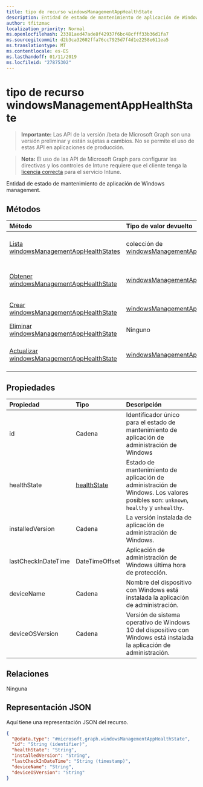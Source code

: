 ```yaml
---
title: tipo de recurso windowsManagementAppHealthState
description: Entidad de estado de mantenimiento de aplicación de Windows management.
author: tfitzmac
localization_priority: Normal
ms.openlocfilehash: 23381aed47ade8f42937f6bc48cfff33b36d1fa7
ms.sourcegitcommit: d2b3ca32602ffa76cc7925d7f4d1e2258e611ea5
ms.translationtype: MT
ms.contentlocale: es-ES
ms.lasthandoff: 01/11/2019
ms.locfileid: "27875302"
---
```

# <a name="windowsmanagementapphealthstate-resource-type"></a>tipo de recurso windowsManagementAppHealthState

> **Importante:** Las API de la versión /beta de Microsoft Graph son una versión preliminar y están sujetas a cambios. No se permite el uso de estas API en aplicaciones de producción.

> **Nota:** El uso de las API de Microsoft Graph para configurar las directivas y los controles de Intune requiere que el cliente tenga la [licencia correcta](https://go.microsoft.com/fwlink/?linkid=839381) para el servicio Intune.

Entidad de estado de mantenimiento de aplicación de Windows management.
## <a name="methods"></a>Métodos
|Método|Tipo de valor devuelto|Descripción|
|:---|:---|:---|
|[Lista windowsManagementAppHealthStates](../api/intune-devices-windowsmanagementapphealthstate-list.md)|colección de [windowsManagementAppHealthState](../resources/intune-devices-windowsmanagementapphealthstate.md)|Propiedades de la lista y relaciones de los objetos [windowsManagementAppHealthState](../resources/intune-devices-windowsmanagementapphealthstate.md) .|
|[Obtener windowsManagementAppHealthState](../api/intune-devices-windowsmanagementapphealthstate-get.md)|[windowsManagementAppHealthState](../resources/intune-devices-windowsmanagementapphealthstate.md)|Leer las propiedades y las relaciones del objeto [windowsManagementAppHealthState](../resources/intune-devices-windowsmanagementapphealthstate.md) .|
|[Crear windowsManagementAppHealthState](../api/intune-devices-windowsmanagementapphealthstate-create.md)|[windowsManagementAppHealthState](../resources/intune-devices-windowsmanagementapphealthstate.md)|Crear un nuevo objeto [windowsManagementAppHealthState](../resources/intune-devices-windowsmanagementapphealthstate.md) .|
|[Eliminar windowsManagementAppHealthState](../api/intune-devices-windowsmanagementapphealthstate-delete.md)|Ninguno|Elimina un [windowsManagementAppHealthState](../resources/intune-devices-windowsmanagementapphealthstate.md).|
|[Actualizar windowsManagementAppHealthState](../api/intune-devices-windowsmanagementapphealthstate-update.md)|[windowsManagementAppHealthState](../resources/intune-devices-windowsmanagementapphealthstate.md)|Actualizar las propiedades de un objeto [windowsManagementAppHealthState](../resources/intune-devices-windowsmanagementapphealthstate.md) .|

## <a name="properties"></a>Propiedades
|Propiedad|Tipo|Descripción|
|:---|:---|:---|
|id|Cadena|Identificador único para el estado de mantenimiento de aplicación de administración de Windows|
|healthState|[healthState](../resources/intune-devices-healthstate.md)|Estado de mantenimiento de aplicación de administración de Windows. Los valores posibles son: `unknown`, `healthy` y `unhealthy`.|
|installedVersion|Cadena|La versión instalada de aplicación de administración de Windows.|
|lastCheckInDateTime|DateTimeOffset|Aplicación de administración de Windows última hora de protección.|
|deviceName|Cadena|Nombre del dispositivo con Windows está instalada la aplicación de administración.|
|deviceOSVersion|Cadena|Versión de sistema operativo de Windows 10 del dispositivo con Windows está instalada la aplicación de administración.|

## <a name="relationships"></a>Relaciones
Ninguna
## <a name="json-representation"></a>Representación JSON
Aquí tiene una representación JSON del recurso.
<!-- {
  "blockType": "resource",
  "keyProperty": "id",
  "@odata.type": "microsoft.graph.windowsManagementAppHealthState"
}
-->
``` json
{
  "@odata.type": "#microsoft.graph.windowsManagementAppHealthState",
  "id": "String (identifier)",
  "healthState": "String",
  "installedVersion": "String",
  "lastCheckInDateTime": "String (timestamp)",
  "deviceName": "String",
  "deviceOSVersion": "String"
}
```





